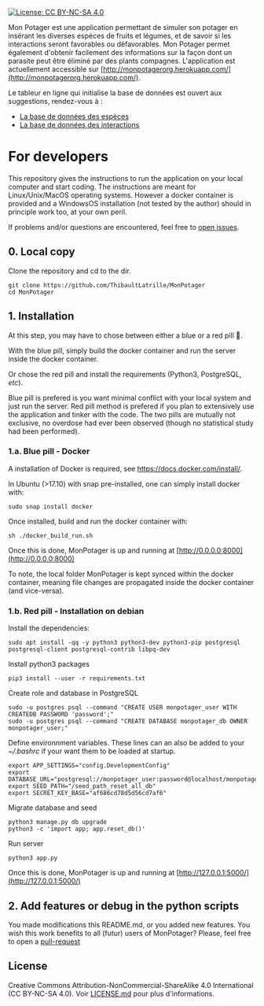  [![License: CC BY-NC-SA 4.0](https://img.shields.io/badge/License-CC%20BY--NC--SA%204.0-lightgrey.svg)](https://creativecommons.org/licenses/by-nc-sa/4.0/)
 
 Mon Potager est une application permettant de simuler son potager en insérant les diverses espèces de fruits et légumes,
 et de savoir si les interactions seront favorables ou défavorables. Mon Potager permet également d'obtenir facilement des informations 
sur la façon dont un parasite peut être éliminé par des plants compagnes.
L'application est actuellement accessible sur [http://monpotagerorg.herokuapp.com/](http://monpotagerorg.herokuapp.com/).

Le tableur en ligne qui initialise la base de données est ouvert aux suggestions, rendez-vous à :
 - [La base de données des espèces](https://docs.google.com/spreadsheets/d/1Wp_fomhElzCspAxgarp1BstonU0HGA_tNB_U2uNskw0/edit?usp=sharing#gid=537765681)
 - [La base de données des interactions](https://docs.google.com/spreadsheets/d/1Wp_fomhElzCspAxgarp1BstonU0HGA_tNB_U2uNskw0/edit?usp=sharing#gid=0537765681)


# For developers 

This repository gives the instructions to run the application on your local computer and start coding.
The instructions are meant for Linux/Unix/MacOS operating systems.
However a docker container is provided and a WindowsOS installation (not tested by the author) should in principle work too, at your own peril.

If problems and/or questions are encountered, feel free to [open issues](https://github.com/ThibaultLatrille/MonPotager/issues).

## 0. Local copy
Clone the repository and cd to the dir.
```
git clone https://github.com/ThibaultLatrille/MonPotager
cd MonPotager
```

## 1. Installation
At this step, you may have to chose between either a blue or a red pill :pill:.

With the blue pill, simply build the docker container and run the server inside the docker container.

Or chose the red pill and install the requirements (Python3, PostgreSQL, _etc_).

Blue pill is prefered is you want minimal conflict with your local system and just run the server.
Red pill method is prefered if you plan to extensively use the application and tinker with the code.
The two pills are mutually not exclusive, no overdose had ever been observed (though no statistical study had been performed).

### 1.a. Blue pill - Docker
A installation of Docker is required, see https://docs.docker.com/install/.

In Ubuntu (>17.10) with snap pre-installed, one can simply install docker with: 
```
sudo snap install docker
```
Once installed, build and run the docker container with:
```
sh ./docker_build_run.sh 
```
Once this is done, MonPotager is up and running at [http://0.0.0.0:8000](http://0.0.0.0:8000)

To note, the local folder MonPotager is kept synced within the docker container, meaning file changes are propagated inside the docker container (and vice-versa).

### 1.b. Red pill - Installation on debian
Install the dependencies:
```
sudo apt install -qq -y python3 python3-dev python3-pip postgresql postgresql-client postgresql-contrib libpq-dev
```
Install python3 packages
```
pip3 install --user -r requirements.txt
```
Create role and database in PostgreSQL
```
sudo -u postgres psql --command "CREATE USER monpotager_user WITH CREATEDB PASSWORD 'password';"
sudo -u postgres psql --command "CREATE DATABASE monpotager_db OWNER monpotager_user;"
```
Define environnment variables.
These lines can an also be added to your _~/.bashrc_ if your want them to be loaded at startup.
```
export APP_SETTINGS="config.DevelopmentConfig"
export DATABASE_URL="postgresql://monpotager_user:password@localhost/monpotager_db"
export SEED_PATH="/seed_path_reset_all_db"
export SECRET_KEY_BASE="af686cd78d5d56cd7af6"
```
Migrate database and seed
```
python3 manage.py db upgrade
python3 -c 'import app; app.reset_db()'
```
Run server
```
python3 app.py
```
Once this is done, MonPotager is up and running at [http://127.0.0.1:5000/](http://127.0.0.1:5000/)

## 2. Add features or debug in the python scripts
You made modifications this README.md, or you added new features.
You wish this work benefits to all (futur) users of MonPotager?
Please, feel free to open a [pull-request](https://github.com/ThibaultLatrille/MonPotager/pulls)

## License
Creative Commons Attribution-NonCommercial-ShareAlike 4.0 International (CC BY-NC-SA 4.0). Voir [LICENSE.md](https://github.com/ThibaultLatrille/MonPotager/blob/master/LICENSE.md) pour plus d'informations.
